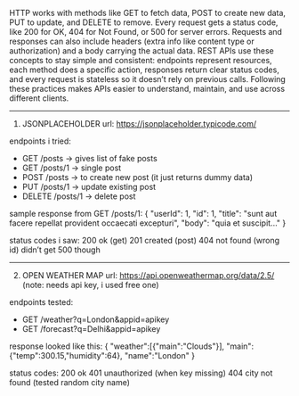 HTTP works with methods like GET to fetch data, POST to create new data, PUT to update, and DELETE to remove. Every request gets a status code, like 200 for OK, 404 for Not Found, or 500 for server errors. Requests and responses can also include headers (extra info like content type or authorization) and a body carrying the actual data. REST APIs use these concepts to stay simple and consistent: endpoints represent resources, each method does a specific action, responses return clear status codes, and every request is stateless so it doesn’t rely on previous calls. Following these practices makes APIs easier to understand, maintain, and use across different clients.

---

1. JSONPLACEHOLDER
   url: https://jsonplaceholder.typicode.com/

endpoints i tried:

- GET /posts -> gives list of fake posts
- GET /posts/1 -> single post
- POST /posts -> to create new post (it just returns dummy data)
- PUT /posts/1 -> update existing post
- DELETE /posts/1 -> delete post

sample response from GET /posts/1:
{
"userId": 1,
"id": 1,
"title": "sunt aut facere repellat provident occaecati excepturi",
"body": "quia et suscipit..."
}

status codes i saw:
200 ok (get)
201 created (post)
404 not found (wrong id)
didn’t get 500 though

---

2. OPEN WEATHER MAP
   url: https://api.openweathermap.org/data/2.5/
   (note: needs api key, i used free one)

endpoints tested:

- GET /weather?q=London&appid=apikey
- GET /forecast?q=Delhi&appid=apikey

response looked like this:
{
"weather":[{"main":"Clouds"}],
"main":{"temp":300.15,"humidity":64},
"name":"London"
}

status codes:
200 ok
401 unauthorized (when key missing)
404 city not found (tested random city name)
